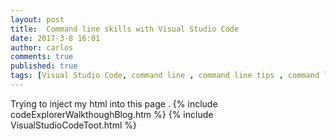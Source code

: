 ```yaml
---
layout: post
title:  Command line skills with Visual Studio Code
date: 2017-3-8 16:01
author: carlos
comments: true
published: true
tags: [Visual Studio Code, command line , command line tips , command line Visual Studio Code, Getting started with visual studio code ]
---
```

Trying to inject my html into this page . 
{% include codeExplorerWalkthoughBlog.htm %}
{% include VisualStudioCodeToot.html %}